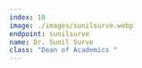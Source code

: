 ```yaml
---
index: 10
image: ./images/sunilsurve.webp
endpoint: sunilsurve
name: Dr. Sunil Surve
class: "Dean of Academics "
---
```

